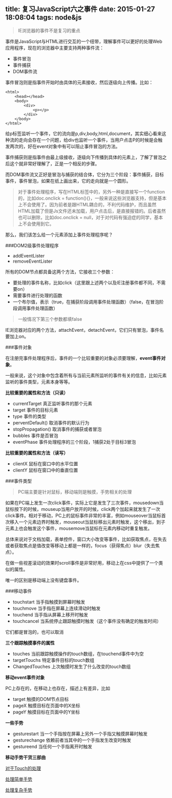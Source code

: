 title: 复习JavaScript六之事件
date: 2015-01-27 18:08:04
tags: node&js
---

> IE浏览器的事件不是复习的重点

事件是JavaScript与HTML进行交互的一个纽带，理解事件可以更好的处理Web应用程序，现在的浏览器中主要支持两种事件流：

* 事件冒泡
* 事件捕获
* DOM事件流

事件冒泡则是指事件开始时由具体的元素接收，然后逐级向上传播。比如：

	<html>
		<head></head>
		<body>
			<div>
				<p></p>
			</div>
		</body>
	</html>

给p标签监听一个事件，它的流向是p,div,body,html,document，其实细心看来这种流的走向会存在一个问题，给div也监听一个事件，当用户点击P的时候是会触发两次的，好在event对象中有可以阻止事件冒泡的方法。

事件捕获则是指事件由最上级接收，逐级向下传播到具体的元素上，了解了冒泡之后这个就非常好理解了，正是一个相反的步骤。

而DOM事件流又正好是冒泡与捕获的结合体，它分为三个阶段：事件捕获，目标事件，事件冒泡，如果在纸上画出来，它的走向就是一个圆形。

> 对于事件处理程序，写在HTML标签中的，另外一种是直接写一个function的，比如doc.onclick = function(){}，一般来说这些浏览器支持，但是基本上不会使用了。因为前者是跟HTML耦合的，不利代码维护，而且虽然HTML加载了但是Js文件还未加载，用户点击后，是直接报错的。后者虽然也可以删除，比如doc.onclick = null，对于对代码有强迫症的同学，基本上不会使用到它。

那么，我们该怎么给一个元素添加上事件处理程序呢？

###DOM2级事件处理程序

* addEventLister
* removeEventLister

所有的DOM节点都具备这两个方法，它接收三个参数：

* 要处理的事件名称，比如click（这里跟上述两个以及IE注册事件都不同，不需要on）
* 需要事件进行处理的函数
* 一个布尔值，表示（true，在捕获阶段调用事件处理函数）（false，在冒泡阶段调用事件处理函数）

>一般情况下第三个参数都填false

IE浏览器对应的两个方法，attachEvent，detachEvent，它们只有冒泡，事件名要加上on。

###事件对象

在注册完事件处理程序后，事件的一个比较重要的对象必须要理解，**event事件对象**。

一般来说，这个对象中包含着所有与当前元素所监听的事件有关的信息，比如元素监听的事件类型，元素本身等等。

**比较重要的属性和方法（只读）**

* currentTarget 真正监听事件的那个元素
* target 事件的目标元素
* type 事件的类型
* perventDefault()  取消事件的默认行为
* stopPropagation()  取消事件的捕获或者冒泡
* bubbles 事件是否冒泡
* eventPhase 事件处理程序的三个阶段，1捕获2处于目标3冒泡

**比较重要的属性和方法（读写）**

* clientX 鼠标在窗口中的水平位置
* clientY 鼠标在窗口中的垂直位置

###事件类型

> PC端主要是针对鼠标，移动端则是触摸，手势相关的处理

如果在PC端上发生一次click事件，实际上它是发生了三次事件，mousedown当鼠标按下的时候，mouseup当用户放开的时候，click两个加起来就发生了一次click事件。相对于移动，PC上的鼠标事件非常的丰富，例如mouseover当鼠标首次移入一个元素边界时触发，mouseout当鼠标移出元素时触发，这个移出，到子元素上也会触发这个事件，mousemove当鼠标在元素内移动时重复触发。

总体来说对于文档加载，表单控件，窗口大小改变等事件，比如获取焦点，在失去或者获取焦点是值改变等移动上都是一样的，focus（获得焦点）blur（失去焦点）。

在做一些视差滚动的效果时scroll事件是非常好用，移动上在css中提供了一个类似的属性。

唯一的区别是移动端上没有键盘事件。

###移动事件

* touchstart 当手指触摸到屏幕时触发
* touchmove 当手指在屏幕上连续滑动时触发
* touchend 当手指从屏幕上移开时触发
* touchcancel 当系统停止跟踪触摸时触发（这个事件没有确定的触发时间）

它们都是冒泡的，也可以取消

**三个跟踪触摸事件的属性**

* touches 当前跟踪触摸操作的touch数组，在touchend事件中为空
* targetTouchs 特定事件目标的touch数组
* ChangedTouches 上次触摸时发生了什么改变的touch数组

**移动event事件对象**

PC上存在的，在移动上也存在，描述上有差异，比如

* target 触摸的DOM节点目标
* pageX 触摸目标在页面中的X坐标
* pageY 触摸目标在页面中的Y坐标

**一些手势**

* gesturestart 当一个手指按在屏幕上另外一个手指又触摸屏幕时触发
* gesturechange 依赖前者当其中的一个手指发生改变时触发
* gestureend 当任何一个手指离开时触发

**移动手势干货三部曲**

[对于Touch的处理](http://www.cnblogs.com/pifoo/archive/2011/05/23/webkit-touch-event-1.html)

[处理简单手势](http://www.cnblogs.com/pifoo/archive/2011/05/22/webkit-touch-event-2.html)

[处理复杂手势](http://www.cnblogs.com/pifoo/archive/2011/05/22/webkit-touch-event-3.html)